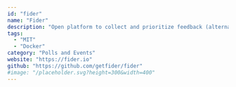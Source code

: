 ```yaml
---
id: "fider"
name: "Fider"
description: "Open platform to collect and prioritize feedback (alternative to UserVoice)."
tags:
  - "MIT"
  - "Docker"
category: "Polls and Events"
website: "https://fider.io"
github: "https://github.com/getfider/fider"
#image: "/placeholder.svg?height=300&width=400"
---
```


